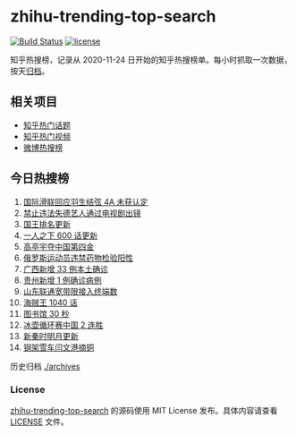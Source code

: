# zhihu-trending-top-search

[![Build Status](https://github.com/justjavac/zhihu-trending-top-search/workflows/ci/badge.svg?branch=main)](https://github.com/justjavac/zhihu-trending-top-search/actions)
[![license](https://img.shields.io/github/license/justjavac/zhihu-trending-top-search)](https://github.com/justjavac/zhihu-trending-top-search/blob/main/LICENSE)

知乎热搜榜，记录从 2020-11-24 日开始的知乎热搜榜单。每小时抓取一次数据，按天[归档](./archives)。

## 相关项目

- [知乎热门话题](https://github.com/justjavac/zhihu-trending-hot-questions)
- [知乎热门视频](https://github.com/justjavac/zhihu-trending-hot-video)
- [微博热搜榜](https://github.com/justjavac/weibo-trending-hot-search)

## 今日热搜榜

<!-- BEGIN -->
<!-- 最后更新时间 Sun Feb 13 2022 01:07:01 GMT+0800 (China Standard Time) -->

1. [国际滑联回应羽生结弦 4A 未获认定](https://www.zhihu.com/search?q=羽生结弦)
1. [禁止违法失德艺人通过电视剧出镜](https://www.zhihu.com/search?q=失德艺人)
1. [国王排名更新](https://www.zhihu.com/search?q=国王排名)
1. [一人之下 600 话更新](https://www.zhihu.com/search?q=一人之下)
1. [高亭宇夺中国第四金](https://www.zhihu.com/search?q=高亭宇)
1. [俄罗斯运动员违禁药物检验阳性](https://www.zhihu.com/search?q=俄罗斯运动员违禁药物检验)
1. [广西新增 33 例本土确诊](https://www.zhihu.com/search?q=广西新增)
1. [贵州新增 1 例确诊病例](https://www.zhihu.com/search?q=贵州新增)
1. [山东联通宽带限接入终端数](https://www.zhihu.com/search?q=山东联通宽带)
1. [海贼王 1040 话](https://www.zhihu.com/search?q=海贼王)
1. [图书馆 30 秒](https://www.zhihu.com/search?q=图书馆30秒)
1. [冰壶循环赛中国 2 连胜](https://www.zhihu.com/search?q=冰壶)
1. [新秦时明月更新](https://www.zhihu.com/search?q=新秦时明月)
1. [钢架雪车闫文港摘铜](https://www.zhihu.com/search?q=钢架雪车)

<!-- END -->

历史归档 [./archives](./archives)

### License

[zhihu-trending-top-search](https://github.com/justjavac/zhihu-trending-top-search)
的源码使用 MIT License 发布。具体内容请查看 [LICENSE](./LICENSE) 文件。
